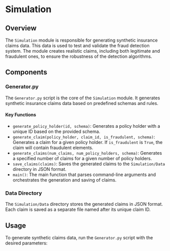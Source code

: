 # Simulation

## Overview

The `Simulation` module is responsible for generating synthetic insurance claims data. This data is used to test and validate the fraud detection system. The module creates realistic claims, including both legitimate and fraudulent ones, to ensure the robustness of the detection algorithms.

## Components

### Generator.py

The `Generator.py` script is the core of the `Simulation` module. It generates synthetic insurance claims data based on predefined schemas and rules.

#### Key Functions

- `generate_policy_holder(id, schema)`: Generates a policy holder with a unique ID based on the provided schema.
- `generate_claim(policy_holder, claim_id, is_fraudulent, schema)`: Generates a claim for a given policy holder. If `is_fraudulent` is `True`, the claim will contain fraudulent elements.
- `generate_claims(num_claims, num_policy_holders, schema)`: Generates a specified number of claims for a given number of policy holders.
- `save_claims(claims)`: Saves the generated claims to the `Simulation/Data` directory in JSON format.
- `main()`: The main function that parses command-line arguments and orchestrates the generation and saving of claims.

### Data Directory

The `Simulation/Data` directory stores the generated claims in JSON format. Each claim is saved as a separate file named after its unique claim ID.

## Usage

To generate synthetic claims data, run the `Generator.py` script with the desired parameters:
